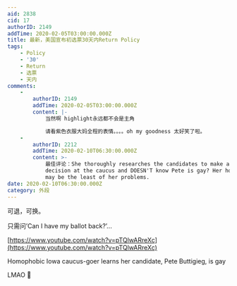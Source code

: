 ```yaml
---
aid: 2838
cid: 17
authorID: 2149
addTime: 2020-02-05T03:00:00.000Z
title: 最新，美国宣布初选票30天内Return Policy
tags:
    - Policy
    - '30'
    - Return
    - 选票
    - 天内
comments:
    -
        authorID: 2149
        addTime: 2020-02-05T03:00:00.000Z
        content: |-
            当然啊 highlight永远都不会是主角

            请看紫色衣服大妈全程的表情。。。。oh my goodness 太好笑了啦。
    -
        authorID: 2212
        addTime: 2020-02-10T06:30:00.000Z
        content: >-
            最佳评论：She thoroughly researches the candidates to make an informed
            decision at the caucus and DOESN'T know Pete is gay? Her homophobia
            may be the least of her problems.
date: 2020-02-10T06:30:00.000Z
category: 外段
---
```


可退，可换。

只需问’Can I have my ballot back?’...

  
[https://www.youtube.com/watch?v=pTQlwARreXc](https://www.youtube.com/watch?v=pTQlwARreXc)

Homophobic Iowa caucus-goer learns her candidate, Pete Buttigieg, is gay

LMAO 🤣
